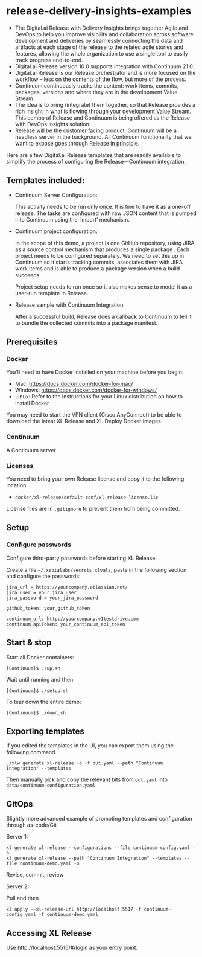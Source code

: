 # release-delivery-insights-examples

* The Digital.ai Release with Delivery Insights brings together Agile and DevOps to help you improve visibility and collaboration across software development and deliveries by seamlessly connecting the data and artifacts at each stage of the release to the related agile stories and features, allowing the whole organization to use a single tool to easily track progress end-to-end.
* Digital.ai Release version 10.0 supports integration with Continuum 21.0. 
* Digital.ai Release is our Release orchestrator and is more focused on the workflow – less on the contents of the flow, but more of the process. 
* Continuum continuously tracks the content: work items, commits, packages, versions and where they are in the development Value Stream. 
* The idea is to bring (integrate) them together, so that Release provides a rich insight in what is flowing through your development Value Stream. This combo of Release and Continuum is being offered as the Release with DevOps Insights solution. 
* Release will be the customer facing product; Continuum will be a headless server in the background. All Continuum functionality that we want to expose goes through Release in principle.

Here are a few Digital.ai Release templates that are readily available to simplify the process of configuring the Release—Continuum integration. 

## Templates included:

* Continuum Server Configuration:

    This activity needs to be run only once. It is fine to have it as a one-off release. 
    The tasks are configured with raw JSON content that is pumped into Continuum using the ‘import’ mechanism.

* Continuum project configuration:

    In the scope of this demo, a project is one GitHub repository, using JIRA as a source control mechanism that produces a single package .
    Each project needs to be configured separately. 
    We need to set this up in Continuum so it starts tracking commits, associates them with JIRA work items and is able to produce a package version when a build succeeds. 

    Project setup needs to run once so it also makes sense to model it as a user-run template in Release.

* Release sample with Continuum Integration

    After a successful build, Release does a callback to Continuum to tell it to bundle the collected commits into a package manifest.
    

## Prerequisites

### Docker
You'll need to have Docker installed on your machine before you begin:

* Mac: https://docs.docker.com/docker-for-mac/
* Windows: https://docs.docker.com/docker-for-windows/
* Linux: Refer to the instructions for your Linux distribution on how to install Docker

You may need to start the VPN client (Cisco AnyConnect) to be able to download the latest XL Release and XL Deploy Docker images.

### Continuum

A Continuum server

### Licenses

You need to bring your own Release license and copy it to the following location

* `docker/xl-release/default-conf/xl-release-license.lic`

License files are in `.gitignore` to prevent them from being committed.

## Setup
### Configure passwords

Configure third-party passwords before starting XL Release.

Create a file `~/.xebialabs/secrets.xlvals`, paste in the following section and configure the passwords:

    
    jira_url = https://yourcompany.atlassian.net/
    jira_user = your_jira_user
    jira_password = your_jira_password
    
    github_token: your_github_token
    
    continuum_url: http://yourcompany.v1testdrive.com
    continuum_apiToken: your_continuum_api_token


## Start & stop

Start all Docker containers: 

    [Continuum]$ ./up.sh

Wait until running and then

    [Continuum]$ ./setup.sh
    
To tear down the entire demo:

    [Continuum]$ ./down.sh

## Exporting templates

If you edited the templates in the UI, you can export them using the following command.

    ./xlw generate xl-release -o -f out.yaml --path "Continuum Integration" --templates

Then manually pick and copy the relevant bits from `out.yaml` into `data/continuum-configuration.yaml`

## GitOps 

Slightly more advanced example of promoting templates and configuration through as-code/Git

Server 1:

    xl generate xl-release --configurations --file continuum-config.yaml -o
    xl generate xl-release --path "Continuum Integration" --templates --file continuum-demo.yaml -o
    
Revise, commit, review

Server 2:

Pull and then

    xl apply --xl-release-url http://localhost:5517 -f continuum-config.yaml -f continuum-demo.yaml 
    
    

## Accessing XL Release

Use http://localhost:5516/#/login as your entry point.

